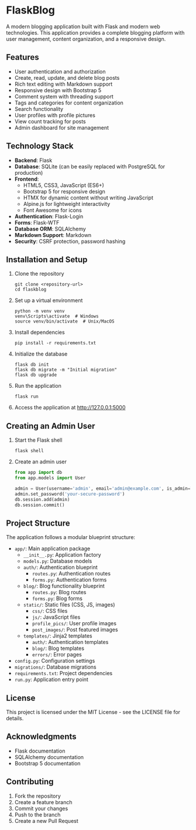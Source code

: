 # FlaskBlog

A modern blogging application built with Flask and modern web technologies. This application provides a complete blogging platform with user management, content organization, and a responsive design.

## Features

- User authentication and authorization
- Create, read, update, and delete blog posts
- Rich text editing with Markdown support
- Responsive design with Bootstrap 5
- Comment system with threading support
- Tags and categories for content organization
- Search functionality
- User profiles with profile pictures
- View count tracking for posts
- Admin dashboard for site management

## Technology Stack

- **Backend**: Flask
- **Database**: SQLite (can be easily replaced with PostgreSQL for production)
- **Frontend**:
  - HTML5, CSS3, JavaScript (ES6+)
  - Bootstrap 5 for responsive design
  - HTMX for dynamic content without writing JavaScript
  - Alpine.js for lightweight interactivity
  - Font Awesome for icons
- **Authentication**: Flask-Login
- **Forms**: Flask-WTF
- **Database ORM**: SQLAlchemy
- **Markdown Support**: Markdown
- **Security**: CSRF protection, password hashing

## Installation and Setup

1. Clone the repository
   ```
   git clone <repository-url>
   cd flaskblog
   ```

2. Set up a virtual environment
   ```
   python -m venv venv
   venv\Scripts\activate  # Windows
   source venv/bin/activate  # Unix/MacOS
   ```

3. Install dependencies
   ```
   pip install -r requirements.txt
   ```

4. Initialize the database
   ```
   flask db init
   flask db migrate -m "Initial migration"
   flask db upgrade
   ```

5. Run the application
   ```
   flask run
   ```

6. Access the application at http://127.0.0.1:5000

## Creating an Admin User

1. Start the Flask shell
   ```
   flask shell
   ```

2. Create an admin user
   ```python
   from app import db
   from app.models import User
   
   admin = User(username='admin', email='admin@example.com', is_admin=True)
   admin.set_password('your-secure-password')
   db.session.add(admin)
   db.session.commit()
   ```

## Project Structure

The application follows a modular blueprint structure:

- `app/`: Main application package
  - `__init__.py`: Application factory
  - `models.py`: Database models
  - `auth/`: Authentication blueprint
    - `routes.py`: Authentication routes
    - `forms.py`: Authentication forms
  - `blog/`: Blog functionality blueprint
    - `routes.py`: Blog routes
    - `forms.py`: Blog forms
  - `static/`: Static files (CSS, JS, images)
    - `css/`: CSS files
    - `js/`: JavaScript files
    - `profile_pics/`: User profile images
    - `post_images/`: Post featured images
  - `templates/`: Jinja2 templates
    - `auth/`: Authentication templates
    - `blog/`: Blog templates
    - `errors/`: Error pages
- `config.py`: Configuration settings
- `migrations/`: Database migrations
- `requirements.txt`: Project dependencies
- `run.py`: Application entry point

## License

This project is licensed under the MIT License - see the LICENSE file for details.

## Acknowledgments

- Flask documentation
- SQLAlchemy documentation
- Bootstrap 5 documentation

## Contributing

1. Fork the repository
2. Create a feature branch
3. Commit your changes
4. Push to the branch
5. Create a new Pull Request
